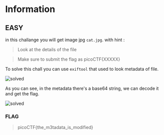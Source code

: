 # Information

## EASY

in this challange you will get image jpg `cat.jpg`.
with hint :

>Look at the details of the file

>Make sure to submit the flag as picoCTF{XXXXX}

To solve this chall you can use `exiftool` that used to look metadata of file.

![solved](https://private-user-images.githubusercontent.com/124356996/360973018-ae9b6f47-6d96-46fe-96b9-405a3f1dd8ff.png?jwt=eyJhbGciOiJIUzI1NiIsInR5cCI6IkpXVCJ9.eyJpc3MiOiJnaXRodWIuY29tIiwiYXVkIjoicmF3LmdpdGh1YnVzZXJjb250ZW50LmNvbSIsImtleSI6ImtleTUiLCJleHAiOjE3MjQ0MjU2NTksIm5iZiI6MTcyNDQyNTM1OSwicGF0aCI6Ii8xMjQzNTY5OTYvMzYwOTczMDE4LWFlOWI2ZjQ3LTZkOTYtNDZmZS05NmI5LTQwNWEzZjFkZDhmZi5wbmc_WC1BbXotQWxnb3JpdGhtPUFXUzQtSE1BQy1TSEEyNTYmWC1BbXotQ3JlZGVudGlhbD1BS0lBVkNPRFlMU0E1M1BRSzRaQSUyRjIwMjQwODIzJTJGdXMtZWFzdC0xJTJGczMlMkZhd3M0X3JlcXVlc3QmWC1BbXotRGF0ZT0yMDI0MDgyM1QxNTAyMzlaJlgtQW16LUV4cGlyZXM9MzAwJlgtQW16LVNpZ25hdHVyZT0zZjJjYjQ0OTY2OWEwYTdhNDVkOGYyZjBhMWMxMTA1MTlmOGQ4N2RiZTVmZmNlOTQ2MWJkYzEyZGIzYTI1YmE4JlgtQW16LVNpZ25lZEhlYWRlcnM9aG9zdCZhY3Rvcl9pZD0wJmtleV9pZD0wJnJlcG9faWQ9MCJ9.noE_JHyT-699MmxIij2KgCj20WALjS2I7HOWND-wyfk)

As you can see, in the metadata there's a base64 string, we can decode it and get the flag.

![solved](https://private-user-images.githubusercontent.com/124356996/360973031-3ee31738-d895-49a2-8f51-339d1c6c7fa4.png?jwt=eyJhbGciOiJIUzI1NiIsInR5cCI6IkpXVCJ9.eyJpc3MiOiJnaXRodWIuY29tIiwiYXVkIjoicmF3LmdpdGh1YnVzZXJjb250ZW50LmNvbSIsImtleSI6ImtleTUiLCJleHAiOjE3MjQ0MjU2NTksIm5iZiI6MTcyNDQyNTM1OSwicGF0aCI6Ii8xMjQzNTY5OTYvMzYwOTczMDMxLTNlZTMxNzM4LWQ4OTUtNDlhMi04ZjUxLTMzOWQxYzZjN2ZhNC5wbmc_WC1BbXotQWxnb3JpdGhtPUFXUzQtSE1BQy1TSEEyNTYmWC1BbXotQ3JlZGVudGlhbD1BS0lBVkNPRFlMU0E1M1BRSzRaQSUyRjIwMjQwODIzJTJGdXMtZWFzdC0xJTJGczMlMkZhd3M0X3JlcXVlc3QmWC1BbXotRGF0ZT0yMDI0MDgyM1QxNTAyMzlaJlgtQW16LUV4cGlyZXM9MzAwJlgtQW16LVNpZ25hdHVyZT05NjFiZTJmNmQ0NDBjMzE0ZTE2NGUwMjBkODExYTBhMTZhZjI2MDkxY2Y2MjZmZTU3OWYxYzY2NGUwNDAwMDAxJlgtQW16LVNpZ25lZEhlYWRlcnM9aG9zdCZhY3Rvcl9pZD0wJmtleV9pZD0wJnJlcG9faWQ9MCJ9.hNdtalyNYfhkvdh1uMwiFww_xPbfrLscHuw_cfjt3MI)



### FLAG

>picoCTF{the_m3tadata_is_modified}